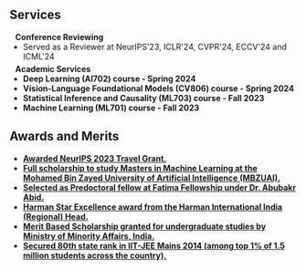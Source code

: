 ## Services

<h4 style="margin:0 10px 0;">Conference Reviewing</h4>

<ul style="margin:0 0 5px;">
  <li><autocolor>Served as a Reviewer at NeurIPS'23, ICLR'24, CVPR'24, ECCV'24 and ICML'24</autocolor></li>
</ul>

<h4 style="margin:0 10px 0;">Academic Services</h4>
<b   Teaching Assistant /b>
<ul style="margin:0 0 20px;">
  <li><autocolor>Deep Learning (AI702) course - Spring 2024</autocolor></li>
  <li><autocolor>Vision-Language Foundational Models (CV806) course - Spring 2024</autocolor></li>
  <li><autocolor>Statistical Inference and Causality (ML703) course - Fall 2023</autocolor></li>
  <li><autocolor>Machine Learning (ML701) course - Fall 2023</autocolor></li>
</ul>


## Awards and Merits

<!-- <h4 style="margin:0 10px 0;">Work Experience</h4> -->

<ul style="margin:0 0 5px;">
  <li><a href="https://nips.cc/"><autocolor>Awarded NeurIPS 2023 Travel Grant.</autocolor></a></li>
  <li><a href="http://www.mbzuai.ac.ae"><autocolor>Full scholarship to study Masters in Machine Learning at the Mohamed Bin Zayed University of Artificial Intelligence (MBZUAI).</autocolor></a></li>
  <li><a href="https://www.fatimafellowship.com/"><autocolor>Selected as Predoctoral fellow at Fatima Fellowship under Dr. Abubakr Abid.</autocolor></a></li>
  <li><a href="https://www.harman.com/India"><autocolor>Harman Star Excellence award from the Harman International India (Regional) Head.</autocolor></a></li>
  <li><a href="https://www.minorityaffairs.gov.in/"><autocolor> Merit Based Scholarship granted for undergraduate studies by Ministry of Minority Affairs, India.</autocolor></a></li>
 <li><a href="https://en.wikipedia.org/wiki/Joint_Entrance_Examination_%E2%80%93_Advanced"><autocolor>Secured 80th state rank in IIT-JEE Mains 2014 (among top 1% of 1.5 million students across the country). </autocolor></a></li>
</ul>
